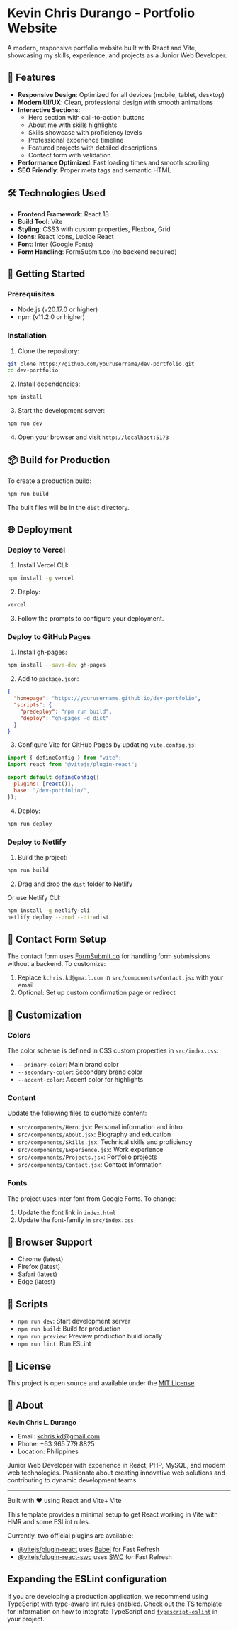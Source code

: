 # Kevin Chris Durango - Portfolio Website

A modern, responsive portfolio website built with React and Vite, showcasing my skills, experience, and projects as a Junior Web Developer.

## 🌟 Features

- **Responsive Design**: Optimized for all devices (mobile, tablet, desktop)
- **Modern UI/UX**: Clean, professional design with smooth animations
- **Interactive Sections**:
  - Hero section with call-to-action buttons
  - About me with skills highlights
  - Skills showcase with proficiency levels
  - Professional experience timeline
  - Featured projects with detailed descriptions
  - Contact form with validation
- **Performance Optimized**: Fast loading times and smooth scrolling
- **SEO Friendly**: Proper meta tags and semantic HTML

## 🛠️ Technologies Used

- **Frontend Framework**: React 18
- **Build Tool**: Vite
- **Styling**: CSS3 with custom properties, Flexbox, Grid
- **Icons**: React Icons, Lucide React
- **Font**: Inter (Google Fonts)
- **Form Handling**: FormSubmit.co (no backend required)

## 🚀 Getting Started

### Prerequisites

- Node.js (v20.17.0 or higher)
- npm (v11.2.0 or higher)

### Installation

1. Clone the repository:

```bash
git clone https://github.com/yourusername/dev-portfolio.git
cd dev-portfolio
```

2. Install dependencies:

```bash
npm install
```

3. Start the development server:

```bash
npm run dev
```

4. Open your browser and visit `http://localhost:5173`

## 📦 Build for Production

To create a production build:

```bash
npm run build
```

The built files will be in the `dist` directory.

## 🌐 Deployment

### Deploy to Vercel

1. Install Vercel CLI:

```bash
npm install -g vercel
```

2. Deploy:

```bash
vercel
```

3. Follow the prompts to configure your deployment.

### Deploy to GitHub Pages

1. Install gh-pages:

```bash
npm install --save-dev gh-pages
```

2. Add to `package.json`:

```json
{
  "homepage": "https://yourusername.github.io/dev-portfolio",
  "scripts": {
    "predeploy": "npm run build",
    "deploy": "gh-pages -d dist"
  }
}
```

3. Configure Vite for GitHub Pages by updating `vite.config.js`:

```javascript
import { defineConfig } from "vite";
import react from "@vitejs/plugin-react";

export default defineConfig({
  plugins: [react()],
  base: "/dev-portfolio/",
});
```

4. Deploy:

```bash
npm run deploy
```

### Deploy to Netlify

1. Build the project:

```bash
npm run build
```

2. Drag and drop the `dist` folder to [Netlify](https://app.netlify.com/drop)

Or use Netlify CLI:

```bash
npm install -g netlify-cli
netlify deploy --prod --dir=dist
```

## 📧 Contact Form Setup

The contact form uses [FormSubmit.co](https://formsubmit.co/) for handling form submissions without a backend. To customize:

1. Replace `kchris.kd@gmail.com` in `src/components/Contact.jsx` with your email
2. Optional: Set up custom confirmation page or redirect

## 🎨 Customization

### Colors

The color scheme is defined in CSS custom properties in `src/index.css`:

- `--primary-color`: Main brand color
- `--secondary-color`: Secondary brand color
- `--accent-color`: Accent color for highlights

### Content

Update the following files to customize content:

- `src/components/Hero.jsx`: Personal information and intro
- `src/components/About.jsx`: Biography and education
- `src/components/Skills.jsx`: Technical skills and proficiency
- `src/components/Experience.jsx`: Work experience
- `src/components/Projects.jsx`: Portfolio projects
- `src/components/Contact.jsx`: Contact information

### Fonts

The project uses Inter font from Google Fonts. To change:

1. Update the font link in `index.html`
2. Update the font-family in `src/index.css`

## 📱 Browser Support

- Chrome (latest)
- Firefox (latest)
- Safari (latest)
- Edge (latest)

## 🔧 Scripts

- `npm run dev`: Start development server
- `npm run build`: Build for production
- `npm run preview`: Preview production build locally
- `npm run lint`: Run ESLint

## 📄 License

This project is open source and available under the [MIT License](LICENSE).

## 👤 About

**Kevin Chris L. Durango**

- Email: kchris.kd@gmail.com
- Phone: +63 965 779 8825
- Location: Philippines

Junior Web Developer with experience in React, PHP, MySQL, and modern web technologies. Passionate about creating innovative web solutions and contributing to dynamic development teams.

---

Built with ❤️ using React and Vite+ Vite

This template provides a minimal setup to get React working in Vite with HMR and some ESLint rules.

Currently, two official plugins are available:

- [@vitejs/plugin-react](https://github.com/vitejs/vite-plugin-react/blob/main/packages/plugin-react) uses [Babel](https://babeljs.io/) for Fast Refresh
- [@vitejs/plugin-react-swc](https://github.com/vitejs/vite-plugin-react/blob/main/packages/plugin-react-swc) uses [SWC](https://swc.rs/) for Fast Refresh

## Expanding the ESLint configuration

If you are developing a production application, we recommend using TypeScript with type-aware lint rules enabled. Check out the [TS template](https://github.com/vitejs/vite/tree/main/packages/create-vite/template-react-ts) for information on how to integrate TypeScript and [`typescript-eslint`](https://typescript-eslint.io) in your project.
